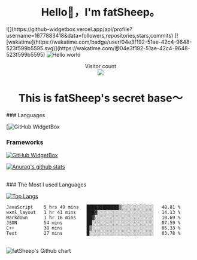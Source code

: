 
<h1><center>Hello👋，I'm fatSheep。</center></h1>
![](https://github-widgetbox.vercel.app/api/profile?username=1677883418&data=followers,repositories,stars,commits)
[![wakatime](https://wakatime.com/badge/user/04e3f192-51ae-42c4-9648-523f599b5595.svg)](https://wakatime.com/@04e3f192-51ae-42c4-9648-523f599b5595)
<img src="https://raw.githubusercontent.com/sagar-viradiya/sagar-viradiya/master/resources/banner.png" alt="Hello world">
<p align="center"> 
  Visitor count<br/>
  <img src="https://profile-counter.glitch.me/1677883418/count.svg" />
</p>

<h1><center>This is fatSheep's secret base～</center></h1>
### Languages

[![GitHub WidgetBox](https://github-widgetbox.vercel.app/api/skills?languages=java,js,php,html,css,c,cpp,bash,xml,json,yaml,mysql,powershell,markdown)
### Frameworks 

[![GitHub WidgetBox](https://github-widgetbox.vercel.app/api/skills?frameworks=vue,bootstrap)](https://github.com/Jurredr/github-widgetbox)


[![Anurag's github stats](https://github-readme-stats.vercel.app/api?username=1677883418&show_icons=true&theme=buefy)](https://github.com/anuraghazra/github-readme-stats)

<br>
### The Most I used Languages


[![Top Langs](https://github-readme-stats.vercel.app/api/top-langs/?username=anuraghazra&layout=compact)](https://github.com/anuraghazra/github-readme-stats)


<!--START_SECTION:waka-->

```text
JavaScript    5 hrs 49 mins   ████████████▒░░░░░░░░░░░░   48.81 %
wxml_layout   1 hr 41 mins    ███▓░░░░░░░░░░░░░░░░░░░░░   14.13 %
Markdown      1 hr 16 mins    ██▓░░░░░░░░░░░░░░░░░░░░░░   10.69 %
JSON          54 mins         ██░░░░░░░░░░░░░░░░░░░░░░░   07.59 %
C++           38 mins         █▒░░░░░░░░░░░░░░░░░░░░░░░   05.33 %
Text          27 mins         █░░░░░░░░░░░░░░░░░░░░░░░░   03.78 %
```

<!--END_SECTION:waka-->



<br>
<img src="http://ghchart.rshah.org/1677883418" alt="fatSheep's Github chart" />




